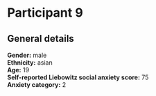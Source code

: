 # Participant 9

## General details
__Gender:__ male<br/>
__Ethnicity:__ asian<br/>
__Age:__ 19<br/>
__Self-reported Liebowitz social anxiety score:__ 75<br/>
__Anxiety category:__ 2<br/>
